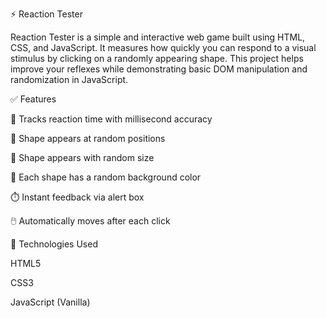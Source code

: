 ⚡ Reaction Tester

Reaction Tester is a simple and interactive web game built using HTML, CSS, and JavaScript. It measures how quickly you can respond to a visual stimulus by clicking on a randomly appearing shape. This project helps improve your reflexes while demonstrating basic DOM manipulation and randomization in JavaScript.

✅ Features

🎯 Tracks reaction time with millisecond accuracy

📍 Shape appears at random positions

📏 Shape appears with random size

🎨 Each shape has a random background color

⏱️ Instant feedback via alert box

🖱️ Automatically moves after each click

📁 Technologies Used

HTML5

CSS3

JavaScript (Vanilla)

